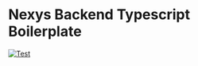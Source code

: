 # Nexys Backend Typescript Boilerplate

[![Test](https://github.com/nexys-system/server-boilerplate-ts/workflows/Test/badge.svg)](https://github.com/nexys-system/server-boilerplate-ts/actions?query=workflow%3ATest)
